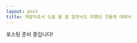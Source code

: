 ```yaml
---
layout: post
title: 개발자로서 도움 될 걸 알면서도 피했던 것들에 대해서
---
```


포스팅 준비 중입니다!

<div style="display : none !important">
목차

<p class="message">
    <a href="#fir">1. 무엇을 피했는가</a><br>
    <a href="#sec">2. 피한 것들에 대한 해결책 제시</a><br>
    <a href="#thr">3. 구체적인 계획안</a>
</p>

<h2 id="fir">무엇을 피했는가</h2>

멋진 개발자가 되기 위해 공부해야할 것들이 참으로 많다.
이번 글은 대중적인 얘기보다는 내가 놓쳤다고 생각한 것들, 그리고 그에 대한 해결책을 제시해보겠다.

<p class="message">
    남의 코드를 봐야한다.
</p>

알고리즘 문제를 풀면서, 팀 프로젝트, 개인 프로젝트를 진행하면서 스스로도 그 필요성을 느끼지만 정작 지금껏 제대로 실천하진 못한 부분이다.
알고리즘 문제에 관해서 먼저 얘기를 해보자면 문제를 푸는 것도 중요하지만 훌륭한 다른 코드를 보는 것도 중요하다.
다른 코드를 봄으로써 다른 해결책을 알 수 있고, 특히 알고리즘이나 자료구조에 대해 배우는 과정이라면 특히 더더욱 중요하다고 볼 수 있다.
하지만 풀어야할 문제가 쌓이다보면 그 문제를 탐구하기보단 빠르게 다음 문제로 넘어가기 쉽다. 내가 그랬다.
이에 대해 어떻게 해결할 것인지 2장에서 제시해보겠다.

<p class="message">
    오픈 소스를 탐구해야한다.
</p>
</div>
